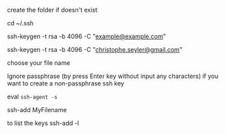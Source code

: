 create the folder if doesn't exist


cd ~/.ssh


ssh-keygen -t rsa -b 4096 -C "example@example.com"


ssh-keygen -t rsa -b 4096 -C "christophe.seyler@gmail.com"

choose your file name


Ignore passphrase (by press Enter key without input any characters) if you want to create a non-passphrase ssh key


eval `ssh-agent -s` 

ssh-add MyFilename


to list the keys
ssh-add -l



